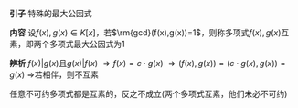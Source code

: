 **引子**
特殊的最大公因式

**内容**
设$f(x),g(x)\in K[x]$，若$\rm{gcd}(f(x),g(x))=1$，则称多项式$f(x),g(x)$互素，即两个多项式最大公因式为1

**辨析**
$f(x)|g(x)$且$g(x)|f(x)$
$\Rightarrow f(x)=c\cdot g(x)$
$\Rightarrow (f(x),g(x))=(c\cdot g(x),g(x))=g(x)$
$\Rightarrow$若相伴，则不互素

任意不可约多项式都是互素的，反之不成立(两个多项式互素，他们未必不可约)